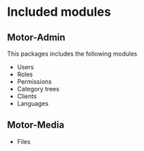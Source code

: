 # Included modules

## Motor-Admin

This packages includes the following modules
* Users
* Roles
* Permissions
* Category trees
* Clients
* Languages

## Motor-Media

* Files